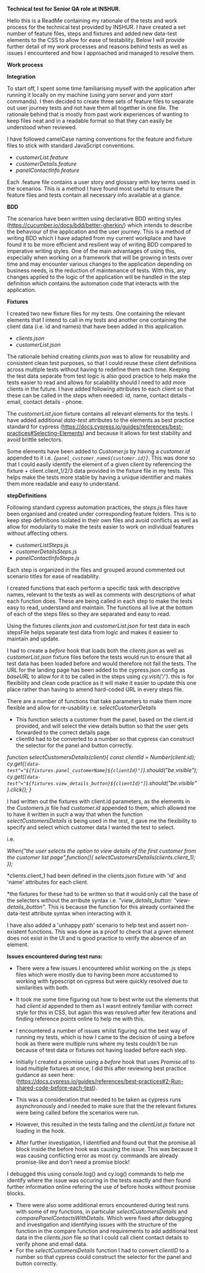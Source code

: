 **Technical test for Senior QA role at INSHUR.**

Hello this is a ReadMe containing my rationale of the tests and work process for the technical test provided by INSHUR. I have created a set number of feature files, steps and fixtures and added new data-test elements to the CSS to allow for ease of testability.
Below I will provide further detail of my work processes and reasons behind tests as well as issues I encountered and how I approached and managed to resolve them.

**Work process**

**Integration**

To start off, I spent some time familiarising myself with the application after running it locally on my machine (using _yarn server_ and _yarn start_ commands). I then decided to create three sets of feature files to separate out user journey tests and not have them all together in one file.
The rationale behind that is mostly from past work experiences of wanting to keep files neat and in a readable format so that they can easily be understood when reviewed.

I have followed camelCase naming conventions for the feature and fixture files to stick with standard JavaScript conventions.

- _customerList.feature_
- _customerDetails.feature_
- _panelContactInfo.feature_

Each .feature file contains a user story and glossary with key terms used in the scenarios. This is a method I have found most useful to ensure the feature files and tests contain all necessary info available at a glance.

**BDD**

The scenarios have been written using declarative BDD writing styles (https://cucumber.io/docs/bdd/better-gherkin/) which intends to describe the behaviour of the application and the user journey. This is a method of writing BDD which I have adapted from my current workplace and have found it to be more efficient and resilient way of writing BDD compared to imperative writing styles.
One of the main advantages of using this, especially when working on a framework that will be growing in tests over time and may encounter various changes to the application depending on business needs, is the reduction of maintenance of tests. With this, any changes applied to the logic of the application will be handled in the step definition which contains the automation code that interacts with the application.

**Fixtures**

I created two new fixture files for my tests. One containing the relevant elements that I intend to call in my tests and another one containing the client data (i.e. id and names) that have been added in this application.

- _clients.json_
- _customerList.json_

The rationale behind creating _clients.json_ was to allow for reusability and consistent clean test purposes, so that I could reuse these client definitions across multiple tests without having to redefine them each time. Keeping the test data separate from test logic is also good practice to help make the tests easier to read and allows for scalability should I need to add more clients in the future. 
I have added following attributes to each client so that these can be called in the steps when needed: id, name, contact details - email, contact details - phone.

The _customerList.json_ fixture contains all relevant elements for the tests. I have added additional _data-test_ attributes to the elements as best practice standard for cypress (https://docs.cypress.io/guides/references/best-practices#Selecting-Elements) and because it allows for test stability and avoid brittle selectors.


Some elements have been added to _Customer.js_ by having a _customer.id_ appended to it i.e. _{`panel_customer_name${customer.id}`}_. This was done so that I could easily identify the element of a given client by referencing the fixture + client.client_1/2/3 data provided in the fixture file in my tests. This helps make the tests more stable by having a unique identifier and makes them more readable and easy to understand.

**stepDefinitions**

Following standard cypress automation practices, the _steps.js_ files have been organised and created under corresponding feature folders. This is to keep step definitions isolated in their own files and avoid conflicts as well as allow for modularity to make the tests easier to work on individual features without affecting others.

- _customerListSteps.js_
- _customerDetailsSteps.js_
- _panelContactInfoSteps.js_

Each step is organized in the files and grouped around commented out scenario titles for ease of readability.

I created functions that each perform a specific task with descriptive names, relevant to the tests as well as comments with descriptions of what each function does. These are being called in each step to make the tests easy to read, understand and maintain. The functions all live at the bottom of each of the steps files so they are separated and easy to read.

Using the fixtures _clients.json_ and _customerList.json_ for test data in each stepsFile helps separate test data from logic and makes it easieer to maintain and update.

I had to create a _before_ hook that loads both the _clients.json_ as well as _customerList.json_ fixture files before the tests would run to ensure that all test data has been loaded before and would therefore not fail the tests.
The URL for the landing page has been added to the cypress.json config as _baseURL_ to allow for it to be called in the steps using _cy.visit('/')._ this is for flexibility and clean code practice as it will make it easier to update this one place rather than having to amend hard-coded URL in every steps file.

There are a number of functions that take parameters to make them more flexible and allow for re-usability i.e. _selectCustomerDetails_


- This function selects a customer from the panel, based on the client.id provided, and will select the view details button so that the user gets forwarded to the correct details page.
- clientId had to be converted to a number so that cypress can construct the selector for the panel and button correctly.

_function selectCustomersDetails(client){
    const clientId = Number(client.id);
    cy.get(`[data-test^="${fixtures.panel_customerName}${clientId}"]`).should("be.visible");
    cy.get(`[data-test^="${fixtures.view_details_button}${clientId}"]`).should("be.visible").click();
}_



I had written out the fixtures with client.id parameters, as the elements in the _Customers.js_ file had _customer.id_ appended to them, which allowed me to have it written in such a way that when the function _selectCustomersDetails_ is being used in the test, it gave me the flexibility to specify and select which customer data I wanted the test to select.

i.e.

_When("the user selects the option to view details of the first customer from the customer list page",function(){
    selectCustomersDetails(clients.client_1);
});_

*clients.client_1 had been defined in the clients.json fixture with 'id' and 'name' attributes for each client.

*the fixtures for these had to be written so that it would only call the base of the selecters without the arribute syntax i.e. _"view_details_button: "view-details_button"_. This is because the function for this already contained the data-test attribute syntax when interacting with it.

I have also added a 'unhappy path' scenario to help test and assert non-existent functions. This was done as a proof to check that a given element does not exist in the UI and is good practice to verify the absence of an element.

**Issues encountered during test runs:**

- There were a few issues I encountered whilst working on the .js steps files which were mostly due to having been more accustomed to working with typescript on cypress but were quickly resolved due to similarities with both.

- It took me some time figuring out how to best write out the elements that had _client.id_ appended to them as I wasnt entirely familiar with correct style for this in CSS, but again this was resolved after few iterations and finding reference points online to help me with this.

- I encountered a number of issues whilst figuring out the best way of running my tests, which is how I came to the decision of using a before hook as there were multiple runs where my tests couldn't be run because of test data or fixtures not having loaded before each step.
- Initially I created a promise using a _before_ hook that uses _Promise.all_ to load multiple fixtures at once, I did this after reviewing best practice guidance as seen here: (https://docs.cypress.io/guides/references/best-practices#2-Run-shared-code-before-each-test).
- This was a consideration that needed to be taken as cypress runs asynchronously and I needed to make sure that the the relevant fixtures were being called before the scenarios were run.
- However, this resulted in the tests failing and the _clientList.js_ fixture not loading in the hook.
- After further investigation, I identified and found out that the promise.all block inside the before hook was causing the issue. This was because it was causing conflicting error as most cy. commands are already promise-like and don't need a promise block!

I debugged this using console.log() and cy.log() commands to help me identify where the issue was occuring in the tests exactly and then found further information online refering the use of before hooks without promise blocks.

- There were also some additional errors encountered during test runs with some of my functions, in particular _selectCustomersDetails_ and _comparePanelContactsWithDetails_. Which were fixed after debugging and investigation and identifying issues with the structure of the function in the compare function and requirements to add additional test data in the _clients.json_ file so that I could call client contact details to verify phone and email data.
- For the _selectCustomersDetails_ function I had to convert _clientID_ to a number so that cypress could construct the selector for the panel and button correctly.
